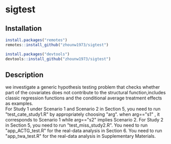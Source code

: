 # sigtest

## Installation
```R
install.packages("remotes")
remotes::install_github("zhounw1973/sigtest")

install.packages("devtools")
devtools::install_github("zhounw1973/sigtest")
```

## Description
we investigate a generic hypothesis testing problem that checks whether part of the covariates  does not contribute to the structural function,includes classic regression functions and the conditional average treatment effects as examples.  
For Study 1 under Scenario 1 and Scenario 2 in Section 5, you need
to run "test_cate_study1.R" by appropriately choosing "arg". when arg=="s1" , it corresponds to Scenario 1
while arg=="s2" implies Scenario 2. For Study 2 in Section 5, you need to run "test_miss_study2.R". 
You need to run "app_ACTG_test.R" for the real-data analysis in Section 6.
You need to run "app_twa_test.R" for the real-data analysis in Supplementary Materials.
